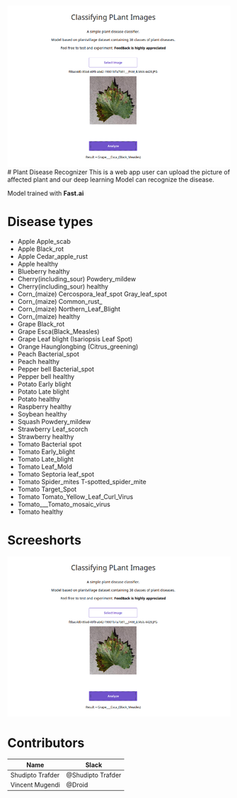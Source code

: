 
![png](https://github.com/Droid021/anga/blob/master/plants.png)# Plant Disease Recognizer
This is a web app user can upload the picture of affected plant and our
deep learning Model can recognize the disease.

Model trained with **Fast.ai**

# Disease types
- Apple Apple_scab
- Apple Black_rot 
- Apple Cedar_apple_rust 
- Apple healthy
- Blueberry healthy 
- Cherry(including_sour) Powdery_mildew
- Cherry(including_sour) healthy
- Corn_(maize) Cercospora_leaf_spot Gray_leaf_spot
- Corn_(maize) Common_rust_
- Corn_(maize) Northern_Leaf_Blight 
- Corn_(maize) healthy 
- Grape Black_rot
- Grape Esca(Black_Measles) 
- Grape Leaf blight (Isariopsis Leaf Spot) 
- Orange Haunglongbing (Citrus_greening) 
- Peach Bacterial_spot
- Peach healthy
- Pepper bell Bacterial_spot 
- Pepper bell healthy 
- Potato Early blight
- Potato Late blight 
- Potato healthy 
- Raspberry healthy 
- Soybean healthy
- Squash Powdery_mildew 
- Strawberry Leaf_scorch
- Strawberry healthy 
- Tomato Bacterial spot 
- Tomato Early_blight
- Tomato Late_blight 
- Tomato Leaf_Mold 
- Tomato Septoria leaf_spot
- Tomato Spider_mites T-spotted_spider_mite 
- Tomato Target_Spot
- Tomato Tomato_Yellow_Leaf_Curl_Virus
- Tomato___Tomato_mosaic_virus 
- Tomato healthy


# Screeshorts
![png](https://github.com/Droid021/anga/blob/master/plants.png)

# Contributors

| Name | Slack |
| ------ | ------ |
| Shudipto Trafder  | @Shudipto Trafder  |
| Vincent Mugendi  | @Droid  |